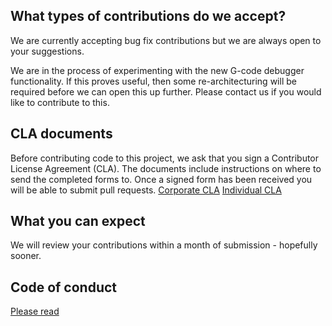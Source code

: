 ## What types of contributions do we accept?
We are currently accepting bug fix contributions but we are always open to your suggestions. 

We are in the process of experimenting with the new G-code debugger functionality.
If this proves useful, then some re-architecturing will be required before we can open this up further.
Please contact us if you would like to contribute to this.

## CLA documents
Before contributing code to this project, we ask that you sign a Contributor License Agreement (CLA). The documents include instructions on where to send the completed forms to. Once a signed form has been received you will be able to submit pull requests.
[Corporate CLA](./contributor/ADSK%20Form%20Corp%20Contrib%20Agmt%20for%20Open%20Source.docx)
[Individual CLA](./contributor/ADSK%20Form%20Ind%20Contrib%20Agmt%20for%20Open%20Source.docx)

## What you can expect
We will review your contributions within a month of submission - hopefully sooner.

## Code of conduct
[Please read](https://opensource.autodesk.com/#code-of-conduct)